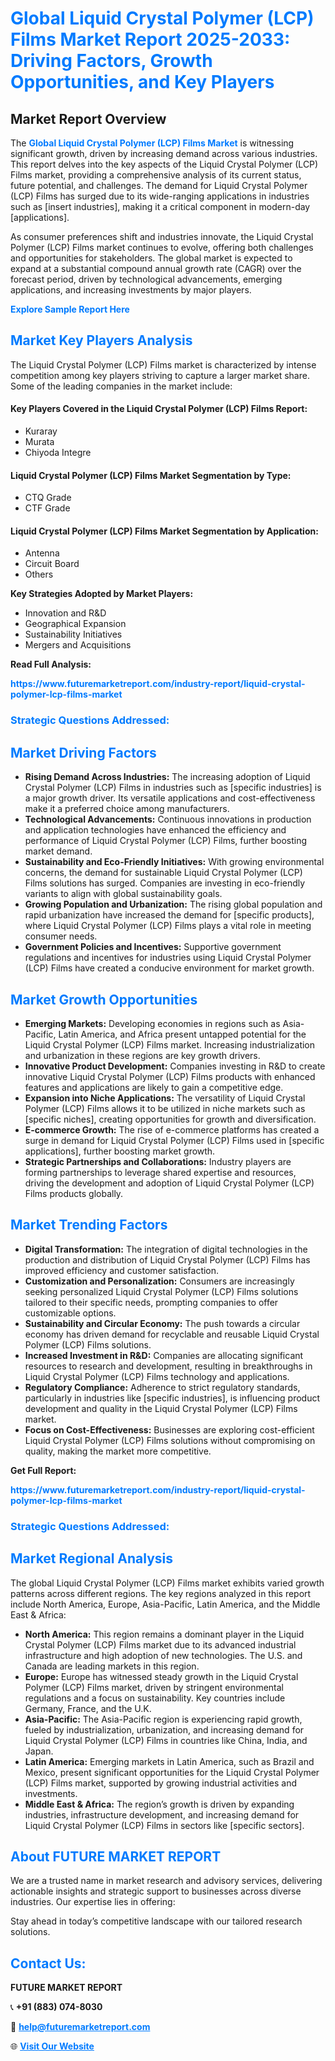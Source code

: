 <h1 style="color: #007BFF;">Global Liquid Crystal Polymer (LCP) Films Market Report 2025-2033: Driving Factors, Growth Opportunities, and Key Players</h1>

<section id="overview">
<h2>Market Report Overview</h2>
<p>The <a href="https://www.futuremarketreport.com/industry-report/liquid-crystal-polymer-lcp-films-market" style="color: #007BFF; text-decoration: none;"><strong>Global Liquid Crystal Polymer (LCP) Films Market</strong></a> is witnessing significant growth, driven by increasing demand across various industries. This report delves into the key aspects of the Liquid Crystal Polymer (LCP) Films market, providing a comprehensive analysis of its current status, future potential, and challenges. The demand for Liquid Crystal Polymer (LCP) Films has surged due to its wide-ranging applications in industries such as [insert industries], making it a critical component in modern-day [applications].</p>
<p>As consumer preferences shift and industries innovate, the Liquid Crystal Polymer (LCP) Films market continues to evolve, offering both challenges and opportunities for stakeholders. The global market is expected to expand at a substantial compound annual growth rate (CAGR) over the forecast period, driven by technological advancements, emerging applications, and increasing investments by major players.</p>
</section>

<section id="overview">
<p><a href="https://www.futuremarketreport.com/request-sample/reportId=28844" style="color: #007BFF; text-decoration: none;"><strong>Explore Sample Report Here</strong></a></p>
</section>

<section id="key-players">
<h2 style="color: #007BFF;">Market Key Players Analysis</h2>
<p>The Liquid Crystal Polymer (LCP) Films market is characterized by intense competition among key players striving to capture a larger market share. Some of the leading companies in the market include:</p>
<h4>Key Players Covered in the Liquid Crystal Polymer (LCP) Films Report:</h4>
<ul><li>Kuraray</li><li>Murata</li><li>Chiyoda Integre</li></ul>
<h4>Liquid Crystal Polymer (LCP) Films Market Segmentation by Type:</h4>
<ul><li>CTQ Grade</li><li>CTF Grade</li></ul>

<h4>Liquid Crystal Polymer (LCP) Films Market Segmentation by Application:</h4>
<ul><li>Antenna</li><li>Circuit Board</li><li>Others</li></ul>
<p><strong>Key Strategies Adopted by Market Players:</strong></p>
<ul>
<li>Innovation and R&D</li>
<li>Geographical Expansion</li>
<li>Sustainability Initiatives</li>
<li>Mergers and Acquisitions</li>
</ul>
</section>

<section>
<p><strong>Read Full Analysis: </strong></p><a href="https://www.futuremarketreport.com/industry-report/liquid-crystal-polymer-lcp-films-market" style="color: #007BFF; text-decoration: none;"><strong>https://www.futuremarketreport.com/industry-report/liquid-crystal-polymer-lcp-films-market</strong></a>
<h3 style="color: #007BFF;">Strategic Questions Addressed:</h3>
</section>

<section id="driving-factors">
<h2 style="color: #007BFF;">Market Driving Factors</h2>
<ul>
<li><strong>Rising Demand Across Industries:</strong> The increasing adoption of Liquid Crystal Polymer (LCP) Films in industries such as [specific industries] is a major growth driver. Its versatile applications and cost-effectiveness make it a preferred choice among manufacturers.</li>
<li><strong>Technological Advancements:</strong> Continuous innovations in production and application technologies have enhanced the efficiency and performance of Liquid Crystal Polymer (LCP) Films, further boosting market demand.</li>
<li><strong>Sustainability and Eco-Friendly Initiatives:</strong> With growing environmental concerns, the demand for sustainable Liquid Crystal Polymer (LCP) Films solutions has surged. Companies are investing in eco-friendly variants to align with global sustainability goals.</li>
<li><strong>Growing Population and Urbanization:</strong> The rising global population and rapid urbanization have increased the demand for [specific products], where Liquid Crystal Polymer (LCP) Films plays a vital role in meeting consumer needs.</li>
<li><strong>Government Policies and Incentives:</strong> Supportive government regulations and incentives for industries using Liquid Crystal Polymer (LCP) Films have created a conducive environment for market growth.</li>
</ul>
</section>

<section id="growth-opportunities">
<h2 style="color: #007BFF;">Market Growth Opportunities</h2>
<ul>
<li><strong>Emerging Markets:</strong> Developing economies in regions such as Asia-Pacific, Latin America, and Africa present untapped potential for the Liquid Crystal Polymer (LCP) Films market. Increasing industrialization and urbanization in these regions are key growth drivers.</li>
<li><strong>Innovative Product Development:</strong> Companies investing in R&D to create innovative Liquid Crystal Polymer (LCP) Films products with enhanced features and applications are likely to gain a competitive edge.</li>
<li><strong>Expansion into Niche Applications:</strong> The versatility of Liquid Crystal Polymer (LCP) Films allows it to be utilized in niche markets such as [specific niches], creating opportunities for growth and diversification.</li>
<li><strong>E-commerce Growth:</strong> The rise of e-commerce platforms has created a surge in demand for Liquid Crystal Polymer (LCP) Films used in [specific applications], further boosting market growth.</li>
<li><strong>Strategic Partnerships and Collaborations:</strong> Industry players are forming partnerships to leverage shared expertise and resources, driving the development and adoption of Liquid Crystal Polymer (LCP) Films products globally.</li>
</ul>
</section>

<section id="trending-factors">
<h2 style="color: #007BFF;">Market Trending Factors</h2>
<ul>
<li><strong>Digital Transformation:</strong> The integration of digital technologies in the production and distribution of Liquid Crystal Polymer (LCP) Films has improved efficiency and customer satisfaction.</li>
<li><strong>Customization and Personalization:</strong> Consumers are increasingly seeking personalized Liquid Crystal Polymer (LCP) Films solutions tailored to their specific needs, prompting companies to offer customizable options.</li>
<li><strong>Sustainability and Circular Economy:</strong> The push towards a circular economy has driven demand for recyclable and reusable Liquid Crystal Polymer (LCP) Films solutions.</li>
<li><strong>Increased Investment in R&D:</strong> Companies are allocating significant resources to research and development, resulting in breakthroughs in Liquid Crystal Polymer (LCP) Films technology and applications.</li>
<li><strong>Regulatory Compliance:</strong> Adherence to strict regulatory standards, particularly in industries like [specific industries], is influencing product development and quality in the Liquid Crystal Polymer (LCP) Films market.</li>
<li><strong>Focus on Cost-Effectiveness:</strong> Businesses are exploring cost-efficient Liquid Crystal Polymer (LCP) Films solutions without compromising on quality, making the market more competitive.</li>
</ul>
</section>

<section>
<p><strong>Get Full Report: </strong></p><a href="https://www.futuremarketreport.com/industry-report/liquid-crystal-polymer-lcp-films-market" style="color: #007BFF; text-decoration: none;"><strong>https://www.futuremarketreport.com/industry-report/liquid-crystal-polymer-lcp-films-market</strong></a>
<h3 style="color: #007BFF;">Strategic Questions Addressed:</h3>
</section>


<section id="regional-analysis">
<h2 style="color: #007BFF;">Market Regional Analysis</h2>
<p>The global Liquid Crystal Polymer (LCP) Films market exhibits varied growth patterns across different regions. The key regions analyzed in this report include North America, Europe, Asia-Pacific, Latin America, and the Middle East & Africa:</p>
<ul>
<li><strong>North America:</strong> This region remains a dominant player in the Liquid Crystal Polymer (LCP) Films market due to its advanced industrial infrastructure and high adoption of new technologies. The U.S. and Canada are leading markets in this region.</li>
<li><strong>Europe:</strong> Europe has witnessed steady growth in the Liquid Crystal Polymer (LCP) Films market, driven by stringent environmental regulations and a focus on sustainability. Key countries include Germany, France, and the U.K.</li>
<li><strong>Asia-Pacific:</strong> The Asia-Pacific region is experiencing rapid growth, fueled by industrialization, urbanization, and increasing demand for Liquid Crystal Polymer (LCP) Films in countries like China, India, and Japan.</li>
<li><strong>Latin America:</strong> Emerging markets in Latin America, such as Brazil and Mexico, present significant opportunities for the Liquid Crystal Polymer (LCP) Films market, supported by growing industrial activities and investments.</li>
<li><strong>Middle East & Africa:</strong> The region’s growth is driven by expanding industries, infrastructure development, and increasing demand for Liquid Crystal Polymer (LCP) Films in sectors like [specific sectors].</li>
</ul>
</section>

<footer>
<h2 style="color: #007BFF;">About FUTURE MARKET REPORT</h2>
<p>We are a trusted name in market research and advisory services, delivering actionable insights and strategic support to businesses across diverse industries. Our expertise lies in offering:</p>

<p>Stay ahead in today’s competitive landscape with our tailored research solutions.</p>

<h2 style="color: #007BFF;">Contact Us:</h2>
<p><strong>FUTURE MARKET REPORT</strong></p>
<p>📞 <strong>+91 (883) 074-8030</strong></p>
<p>📧 <strong><a href="mailto:help@futuremarketreport.com" style="color: #007BFF;">help@futuremarketreport.com</a></strong></p>
<p>🌐 <strong><a href="https://www.futuremarketreport.com/" style="color: #007BFF;">Visit Our Website</a></strong></p>
</footer>
